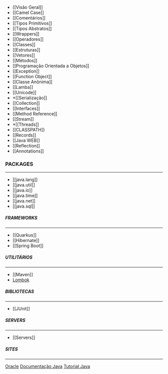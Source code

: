 * [[Visão Geral]]
* [[Camel Case]]
* [[Comentários]]
* [[Tipos Primitivos]]
* [[Tipos Abstratos]]
* [[Wrappers]]
* [[Operadores]]
* [[Classes]]
* [[Estruturas]]
* [[Vetores]]
* [[Métodos]]
* [[Programação Orientada a Objetos]]
* [[Exception]]
* [[Function Object]]
* [[Classe Anônima]]
* [[Lamba]]
* [[Unicode]]
* *[[Serialização]]
* [[Collection]]
* [[Interfaces]]
* [[Method Reference]]
* [[Stream]]
* *[[Threads]]
* [[CLASSPATH]]
* [[Records]]
* [[Java WEB]]
* [[Reflection]]
* [[Annotations]]

### PACKAGES
***
* [[java.lang]]
* [[java.util]]
* [[java.io]]
* [[java.time]]
* [[java.net]]
* [[java.sql]]

##### FRAMEWORKS
***
* [[Quarkus]]
* [[Hibernate]]
* [[Spring Boot]]

##### UTILITÁRIOS
***
* [[Maven]]
* [Lombok](https://projectlombok.org/setup/eclipse)

##### BIBLIOTECAS
***
* [[JUnit]]

##### SERVERS
***
* [[Servers]]

##### SITES
***
[Oracle](https://www.oracle.com/index.html)
[Documentação Java](https://docs.oracle.com/en/java/)
[Tutorial Java](https://docs.oracle.com/javase/tutorial/reallybigindex.html)



